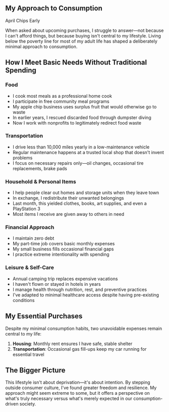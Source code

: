 ## My Approach to Consumption

April Chips Early

When asked about upcoming purchases, I struggle to answer—not because I can't afford things, but because buying isn't central to my lifestyle. Living below the poverty line for most of my adult life has shaped a deliberately minimal approach to consumption.

## How I Meet Basic Needs Without Traditional Spending

### Food

- I cook most meals as a professional home cook
- I participate in free community meal programs
- My apple chip business uses surplus fruit that would otherwise go to waste
- In earlier years, I rescued discarded food through dumpster diving
- Now I work with nonprofits to legitimately redirect food waste

### Transportation

- I drive less than 10,000 miles yearly in a low-maintenance vehicle
- Regular maintenance happens at a trusted local shop that doesn't invent problems
- I focus on necessary repairs only—oil changes, occasional tire replacements, brake pads

### Household & Personal Items

- I help people clear out homes and storage units when they leave town
- In exchange, I redistribute their unwanted belongings
- Last month, this yielded clothes, books, art supplies, and even a PlayStation 3
- Most items I receive are given away to others in need

### Financial Approach

- I maintain zero debt
- My part-time job covers basic monthly expenses
- My small business fills occasional financial gaps
- I practice extreme intentionality with spending

### Leisure & Self-Care

- Annual camping trip replaces expensive vacations
- I haven't flown or stayed in hotels in years
- I manage health through nutrition, rest, and preventive practices
- I've adapted to minimal healthcare access despite having pre-existing conditions

## My Essential Purchases

Despite my minimal consumption habits, two unavoidable expenses remain central to my life:

1. **Housing**: Monthly rent ensures I have safe, stable shelter
2. **Transportation**: Occasional gas fill-ups keep my car running for essential travel

## The Bigger Picture

This lifestyle isn't about deprivation—it's about intention. By stepping outside consumer culture, I've found greater freedom and resilience. My approach might seem extreme to some, but it offers a perspective on what's truly necessary versus what's merely expected in our consumption-driven society.